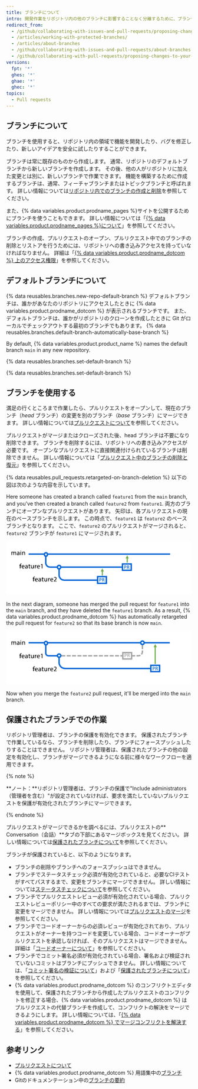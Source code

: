 ```yaml
---
title: ブランチについて
intro: 開発作業をリポジトリ内の他のブランチに影響することなく分離するために、ブランチを使ってください。 各リポジトリには1つのデフォルトブランチがあり、複数の他のブランチを持つことができます。 プルリクエストを使えば、ブランチを他のブランチにマージできます。
redirect_from:
  - /github/collaborating-with-issues-and-pull-requests/proposing-changes-to-your-work-with-pull-requests/about-branches
  - /articles/working-with-protected-branches/
  - /articles/about-branches
  - /github/collaborating-with-issues-and-pull-requests/about-branches
  - /github/collaborating-with-pull-requests/proposing-changes-to-your-work-with-pull-requests/about-branches
versions:
  fpt: '*'
  ghes: '*'
  ghae: '*'
  ghec: '*'
topics:
  - Pull requests
---
```


## ブランチについて

ブランチを使用すると、リポジトリ内の領域で機能を開発したり、バグを修正したり、新しいアイデアを安全に試したりすることができます。

ブランチは常に既存のものから作成します。 通常、リポジトリのデフォルトブランチから新しいブランチを作成します。 その後、他の人がリポジトリに加えた変更とは別に、新しいブランチで作業できます。 機能を構築するために作成するブランチは、通常、フィーチャブランチまたはトピックブランチと呼ばれます。 詳しい情報については[リポジトリ内でのブランチの作成と削除](/articles/creating-and-deleting-branches-within-your-repository/)を参照してください。

また、{% data variables.product.prodname_pages %}サイトを公開するためにブランチを使うこともできます。 詳しい情報については「[{% data variables.product.prodname_pages %}について](/articles/what-is-github-pages)」を参照してください。

ブランチの作成、プルリクエストのオープン、プルリクエスト中でのブランチの削除とリストアを行うためには、リポジトリへの書き込みアクセスを持っていなければなりません。 詳細は「[{% data variables.product.prodname_dotcom %} 上のアクセス権限](/github/getting-started-with-github/access-permissions-on-github)」を参照してください。

## デフォルトブランチについて

{% data reusables.branches.new-repo-default-branch %} デフォルトブランチは、誰かがあなたのリポジトリにアクセスしたときに {% data variables.product.prodname_dotcom %} が表示されるブランチです。 また、デフォルトブランチは、誰かがリポジトリのクローンを作成したときに Git がローカルでチェックアウトする最初のブランチでもあります。 {% data reusables.branches.default-branch-automatically-base-branch %}

By default, {% data variables.product.product_name %} names the default branch `main` in any new repository.

{% data reusables.branches.set-default-branch %}

{% data reusables.branches.set-default-branch %}

## ブランチを使用する

満足の行くところまで作業したら、プルリクエストをオープンして、現在のブランチ（*head* ブランチ）の変更を別のブランチ（*base* ブランチ）にマージできます。 詳しい情報については[プルリクエストについて](/pull-requests/collaborating-with-pull-requests/proposing-changes-to-your-work-with-pull-requests/about-pull-requests)を参照してください。

プルリクエストがマージまたはクローズされた後、head ブランチは不要になり削除できます。 ブランチを削除するには、リポジトリへの書き込みアクセスが必要です。 オープンなプルリクエストに直接関連付けられているブランチは削除できません。 詳しい情報については「[プルリクエスト中のブランチの削除と復元](/github/administering-a-repository/deleting-and-restoring-branches-in-a-pull-request)」を参照してください。

{% data reusables.pull_requests.retargeted-on-branch-deletion %}
以下の図は次のような内容を示しています。

 Here someone has created a branch called `feature1` from the `main` branch, and you've then created a branch called `feature2` from `feature1`. 両方のブランチにオープンなプルリクエストがあります。 矢印は、各プルリクエストの現在のベースブランチを示します。 この時点で、`feature1` は `feature2` のベースブランチとなります。 ここで、`feature2` のプルリクエストがマージされると、`feature2` ブランチが `feature1` にマージされます。

 ![[Merge pull request] ボタン](/assets/images/help/branches/pr-retargeting-diagram1.png)

In the next diagram, someone has merged the pull request for `feature1` into the `main` branch, and they have deleted the `feature1` branch. As a result, {% data variables.product.prodname_dotcom %} has automatically retargeted the pull request for `feature2` so that its base branch is now `main`.

 ![[Merge pull request] ボタン](/assets/images/help/branches/pr-retargeting-diagram2.png)

Now when you merge the `feature2` pull request, it'll be merged into the `main` branch.

## 保護されたブランチでの作業

リポジトリ管理者は、ブランチの保護を有効化できます。 保護されたブランチで作業しているなら、ブランチを削除したり、ブランチにフォースプッシュしたりすることはできません。 リポジトリ管理者は、保護されたブランチの他の設定を有効化し、ブランチがマージできるようになる前に様々なワークフローを適用できます。

{% note %}

**ノート：**リポジトリ管理者は、ブランチの保護で"Include administrators（管理者を含む）"が設定されていなければ、要求を満たしていないプルリクエストを保護が有効化されたブランチにマージできます。

{% endnote %}

プルリクエストがマージできるかを調べるには、プルリクエストの** Conversation（会話）**タブの下部にあるマージボックスを見てください。 詳しい情報については[保護されたブランチについて](/articles/about-protected-branches)を参照してください。

ブランチが保護されていると、以下のようになります。

- ブランチの削除やブランチへのフォースプッシュはできません。
- ブランチでステータスチェック必須が有効化されていると、必要なCIテストがすべてパスするまで、変更をブランチにマージできません。 詳しい情報については[ステータスチェックについて](/pull-requests/collaborating-with-pull-requests/collaborating-on-repositories-with-code-quality-features/about-status-checks)を参照してください。
- ブランチでプルリクエストレビュー必須が有効化されている場合、プルリクエストレビューポリシー中のすべての要求が満たされるまでは、ブランチに変更をマージできません。 詳しい情報については[プルリクエストのマージ](/pull-requests/collaborating-with-pull-requests/incorporating-changes-from-a-pull-request/merging-a-pull-request)を参照してください。
- ブランチでコードオーナーからの必須レビューが有効化されており、プルリクエストがオーナーを持つコードを変更している場合、コードオーナーがプルリクエストを承認しなければ、そのプルリクエストはマージできません。 詳細は「[コードオーナーについて](/articles/about-code-owners)」を参照してください。
- ブランチでコミット署名必須が有効化されている場合、署名および検証されていないコミットはブランチにプッシュできません。 詳しい情報については、「[コミット署名の検証について](/articles/about-commit-signature-verification)」および「[保護されたブランチについて](/github/administering-a-repository/about-protected-branches#require-signed-commits)」を参照してください。
- {% data variables.product.prodname_dotcom %} のコンフリクトエディタを使用して、保護されたブランチから作成したプルリクエストのコンフリクトを修正する場合、{% data variables.product.prodname_dotcom %} はプルリクエストの代替ブランチを作成して、コンフリクトの解決をマージできるようにします。 詳しい情報については、「[{% data variables.product.prodname_dotcom %} でマージコンフリクトを解決する](/github/collaborating-with-issues-and-pull-requests/resolving-a-merge-conflict-on-github)」を参照してください。

## 参考リンク

- [プルリクエストについて](/pull-requests/collaborating-with-pull-requests/proposing-changes-to-your-work-with-pull-requests/about-pull-requests)
- {% data variables.product.prodname_dotcom %} 用語集中の[ブランチ](/articles/github-glossary/#branch)
- Gitのドキュメンテーション中の[ブランチの要約](https://git-scm.com/book/en/v2/Git-Branching-Branches-in-a-Nutshell)
